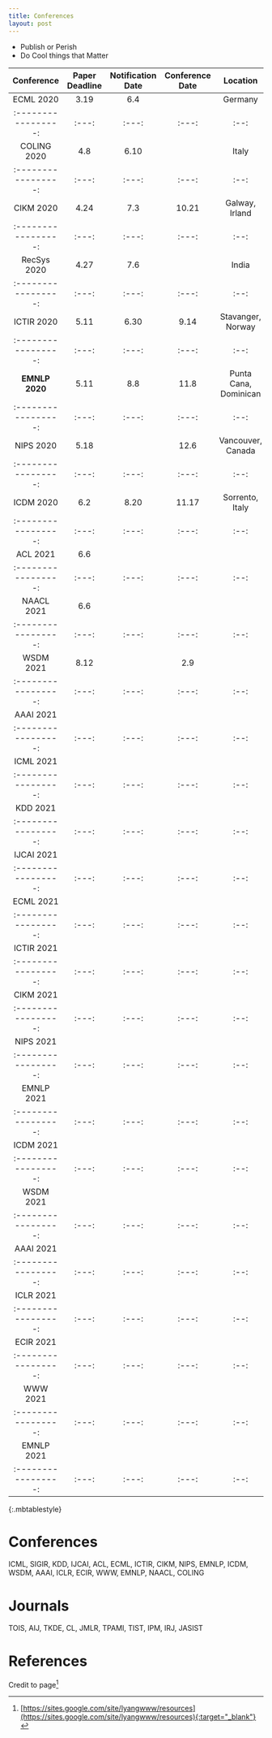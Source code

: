 ```yaml
---
title: Conferences
layout: post
---
```

- Publish or Perish
- Do Cool things that Matter


|Conference|Paper Deadline|Notification Date|Conference Date|Location|
|:-----------------:|:---:|:---:|:---:|:--:|
|ECML 2020|3.19|6.4||Germany|
|:-----------------:|:---:|:---:|:---:|:--:|
|COLING 2020|4.8|6.10||Italy|
|:-----------------:|:---:|:---:|:---:|:--:|
|CIKM 2020|4.24|7.3|10.21|Galway, Irland|
|:-----------------:|:---:|:---:|:---:|:--:|
|RecSys 2020|4.27|7.6||India|
|:-----------------:|:---:|:---:|:---:|:--:|
|ICTIR 2020| 5.11|6.30|9.14|Stavanger, Norway|
|:-----------------:|:---:|:---:|:---:|:--:|
|**EMNLP 2020**|5.11|8.8|11.8|Punta Cana, Dominican|
|:-----------------:|:---:|:---:|:---:|:--:|
|NIPS 2020|5.18||12.6|Vancouver, Canada|
|:-----------------:|:---:|:---:|:---:|:--:|
|ICDM 2020|6.2|8.20|11.17|Sorrento, Italy|
|:-----------------:|:---:|:---:|:---:|:--:|
|ACL 2021|6.6||||
|:-----------------:|:---:|:---:|:---:|:--:|
|NAACL 2021|6.6||||
|:-----------------:|:---:|:---:|:---:|:--:|
|WSDM 2021|8.12||2.9||
|:-----------------:|:---:|:---:|:---:|:--:|
|AAAI 2021|||||
|:-----------------:|:---:|:---:|:---:|:--:|
|ICML 2021|||||
|:-----------------:|:---:|:---:|:---:|:--:|
|KDD 2021|||||
|:-----------------:|:---:|:---:|:---:|:--:|
|IJCAI 2021|||||
|:-----------------:|:---:|:---:|:---:|:--:|
|ECML 2021|||||
|:-----------------:|:---:|:---:|:---:|:--:|
|ICTIR 2021|||||
|:-----------------:|:---:|:---:|:---:|:--:|
|CIKM 2021|||||
|:-----------------:|:---:|:---:|:---:|:--:|
|NIPS 2021|||||
|:-----------------:|:---:|:---:|:---:|:--:|
|EMNLP 2021|||||
|:-----------------:|:---:|:---:|:---:|:--:|
|ICDM 2021|||||
|:-----------------:|:---:|:---:|:---:|:--:|
|WSDM 2021|||||
|:-----------------:|:---:|:---:|:---:|:--:|
|AAAI 2021|||||
|:-----------------:|:---:|:---:|:---:|:--:|
|ICLR 2021|||||
|:-----------------:|:---:|:---:|:---:|:--:|
|ECIR 2021|||||
|:-----------------:|:---:|:---:|:---:|:--:|
|WWW 2021|||||
|:-----------------:|:---:|:---:|:---:|:--:|
|EMNLP 2021|||||
|:-----------------:|:---:|:---:|:---:|:--:|
{:.mbtablestyle}


# Conferences
ICML, SIGIR, KDD, IJCAI, ACL, ECML, ICTIR, CIKM, NIPS, EMNLP, ICDM, WSDM, AAAI, ICLR, ECIR, WWW, EMNLP, NAACL, COLING

# Journals
TOIS, AIJ, TKDE, CL, JMLR, TPAMI, TIST, IPM, IRJ, JASIST

# References
Credit to page[^1]

[^1]: [https://sites.google.com/site/lyangwww/resources](https://sites.google.com/site/lyangwww/resources){:target="_blank"}
